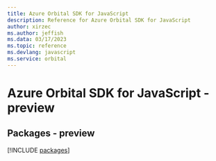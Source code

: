 ```yaml
---
title: Azure Orbital SDK for JavaScript
description: Reference for Azure Orbital SDK for JavaScript
author: xirzec
ms.author: jeffish
ms.data: 03/17/2023
ms.topic: reference
ms.devlang: javascript
ms.service: orbital
---
```

# Azure Orbital SDK for JavaScript - preview
## Packages - preview
[!INCLUDE [packages](orbital-index.md)]
